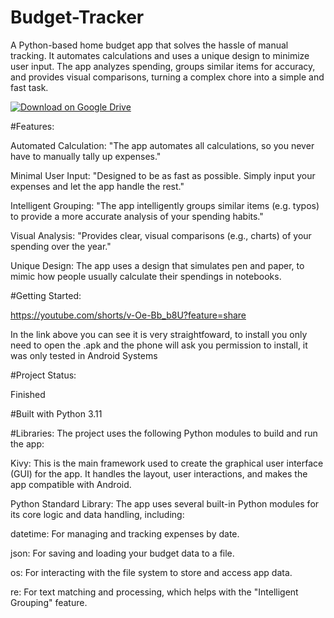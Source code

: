 # Budget-Tracker
A Python-based home budget app that solves the hassle of manual tracking. It automates calculations and uses a unique design to minimize user input. The app analyzes spending, groups similar items for accuracy, and provides visual comparisons, turning a complex chore into a simple and fast task.

[![Download on Google Drive](https://img.shields.io/badge/Download%20APK-Google%20Drive-green)]((https://drive.google.com/file/d/1SBVd5l2hAZ1H8OhAgzv0PWktQwH1BFny/view?usp=sharing))

#Features:

Automated Calculation: "The app automates all calculations, so you never have to manually tally up expenses."

Minimal User Input: "Designed to be as fast as possible. Simply input your expenses and let the app handle the rest."

Intelligent Grouping: "The app intelligently groups similar items (e.g. typos) to provide a more accurate analysis of your spending habits."

Visual Analysis: "Provides clear, visual comparisons (e.g., charts) of your spending over the year."

Unique Design: The app uses a design that simulates pen and paper, to mimic how people usually calculate their spendings in notebooks.

#Getting Started:

https://youtube.com/shorts/v-Oe-Bb_b8U?feature=share

In the link above you can see it is very straightfoward, to install you only need to open the .apk and the phone will ask you permission to install, it was only tested in Android Systems

#Project Status:

Finished

#Built with Python 3.11

#Libraries:
The project uses the following Python modules to build and run the app:

Kivy: This is the main framework used to create the graphical user interface (GUI) for the app. It handles the layout, user interactions, and makes the app compatible with Android.

Python Standard Library: The app uses several built-in Python modules for its core logic and data handling, including:

datetime: For managing and tracking expenses by date.

json: For saving and loading your budget data to a file.

os: For interacting with the file system to store and access app data.

re: For text matching and processing, which helps with the "Intelligent Grouping" feature.

